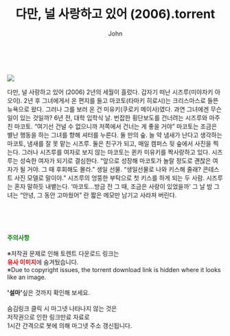 ﻿---
layout: post
title:  "    다만, 널 사랑하고 있어 (2006).torrent"
author: John
categories: [ 영화 ]
tags: [  ]
image: https://torrentrj55.com/uploadfile/full/d9bb41ece6a68b9092ed1e96387ce44a7bbc2f7e.jpg 
description: "    다만, 널 사랑하고 있어 (2006) torrent 정보 공유"
toc: true
toc_sticky: true
---

<br>
<p><img src="https://torrentrj55.com/uploadfile/full/d9bb41ece6a68b9092ed1e96387ce44a7bbc2f7e.jpg"/></p>
 다만, 널 사랑하고 있어 (2006) 2년의 세월이 흘렀다. 갑자기 떠난 시즈루(미야자키 아오이). 2년 후 그녀에게서 온 편지를 들고 마코토(타마키 히로시)는 크리스마스로 들뜬 뉴욕으로 왔다. 그러나 그를 보러 온 건 미유키(쿠로키 메이사)였다. 과연 그녀에겐 무슨 일이 있는 것일까? 6년 전, 대학 입학식 날. 번잡한 횡단보도를 건너려는 시즈루와 마주친 마코토. “여기선 건널 수 없으니까 저쪽에서 건너는 게 좋을 거야” 마코토는 조금은 별난 행동을 하는 그녀를 향해 셔터를 누른다. 둘 만의 숲. 늘 약 냄새가 난다고 생각하는 마코토, 냄새를 잘 못 맡는 시즈루. 둘은 친구가 되고, 매일 캠퍼스 뒷 숲에서 사진을 찍는다. 그러나 시즈루를 여자로 보지 않는 마코토는 퀸카 미유키를 짝사랑하고 있다. 시즈루는 성숙한 여자가 되기로 결심한다. “앞으로 성장해 마코토가 놀랄 정도로 괜찮은 여자가 될 거야. 그 때 후회해도 몰라.” 생일 선물. “생일선물로 나와 키스해 줄래? 콘테스트 사진 모델로 말이야.” 시즈루의 엉뚱한 부탁으로 첫 키스를 하게 되는 두 사람. 시즈루는 혼자 말하듯 내뱉는다. ‘마코토…방금 전 그 때, 조금은 사랑이 있었을까’ 그 날 밤 그녀는 “안녕, 그 동안 고마웠어” 란 짧은 메모만 남기고 사라져 버린다. 
    
<br><br><br>
<p data-ke-size="size16"><b><span style="color: green;">주의사항</span></b><br /><br />※저작권 문제로 인해 토렌트 다운로드 링크는<br /><b><span style="color: red;">유사 이미지</span></b>에 숨겨뒀습니다.<br />※Due to copyright issues, the torrent download link is hidden where it looks like an image.<br /><br /><b>'설마'</b>싶은 것까지 확인해 보세요.<br /><br />숨김링크 클릭 시 마그넷 나타나지 않는 것은<br />저작권으로 인한 링크만료 자료로<br />1시간 간격으로 봇에 의해 마그넷 주소 갱신됩니다.</p>
